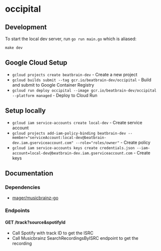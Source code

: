 # occipital

## Development

To start the local dev server, run `go run main.go` which is aliased:

```
make dev
```

## Google Cloud Setup

- `gcloud projects create beatbrain-dev` - Create a new project
- `gcloud builds submit --tag gcr.io/beatbrain-dev/occipital` - Build and submit to Google Container Registry
- `gcloud run deploy occipital --image gcr.io/beatbrain-dev/occipital --platform managed` - Deploy to Cloud Run

## Setup locally

- `gcloud iam service-accounts create local-dev` - Create service account
- `gcloud projects add-iam-policy-binding beatbrain-dev --member="serviceAccount:local-dev@beatbrain-dev.iam.gserviceaccount.com" --role="roles/owner"` - Create policy
- `gcloud iam service-accounts keys create credentials.json --iam-account=local-dev@beatbrain-dev.iam.gserviceaccount.com` - Create keys


## Documentation

### Dependencies

- [mager/musicbrainz-go](https://github.com/mager/musicbrainz-go)

### Endpoints

#### GET /track?source&spotifyId

- Call Spotify with track ID to get the ISRC
- Call Musicbrainz SearchRecordingsByISRC endpoint to get the recording